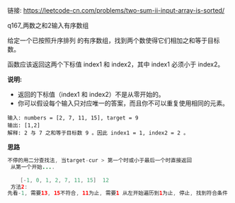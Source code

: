 链接: https://leetcode-cn.com/problems/two-sum-ii-input-array-is-sorted/

q167_两数之和2输入有序数组

给定一个已按照升序排列 的有序数组，找到两个数使得它们相加之和等于目标数。

函数应该返回这两个下标值 index1 和 index2，其中 index1 必须小于 index2。

**说明:**

+ 返回的下标值（index1 和 index2）不是从零开始的。
+ 你可以假设每个输入只对应唯一的答案，而且你不可以重复使用相同的元素。

```
输入: numbers = [2, 7, 11, 15], target = 9
输出: [1,2]
解释: 2 与 7 之和等于目标数 9 。因此 index1 = 1, index2 = 2 。
```

**思路**

```java
不停的用二分查找法, 当target-cur > 第一个时或小于最后一个时直接返回
 从第一个开始....
    
    [-1, 0, 1, 2, 7, 11, 15]  12
 方法2:
先看-1, 需要13, 15不符合, 11为止, 需要1 从左开始遍历到1为止, 停止, 找到符合条件 
```












